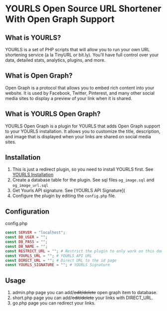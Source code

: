 # YOURLS Open Source URL Shortener With Open Graph Support

## What is YOURLS?

YOURLS is a set of PHP scripts that will allow you to run your own URL shortening service (a la TinyURL or bit.ly). You'll have full control over your data, detailed stats, analytics, plugins, and more.

## What is Open Graph?

Open Graph is a protocol that allows you to embed rich content into your website. It is used by Facebook, Twitter, Pinterest, and many other social media sites to display a preview of your link when it is shared.

## What is YOURLS Open Graph?

YOURLS Open Graph is a plugin for YOURLS that adds Open Graph support to your YOURLS installation. It allows you to customize the title, description, and image that is displayed when your links are shared on social media sites.

## Installation

1. This is just a redirect plugin, so you need to install YOURLS first. See [YOURLS Installation](https://yourls.org/#Install)
2. Create a database table for the plugin. See sql files `og_image.sql` and `og_image_url.sql`
3. Get Yourls API signature. See [YOURLS API Signature](
4. Configure the plugin by editing the `config.php` file. 

## Configuration

config.php

```php
const SERVER = "localhost";
const DB_USER = "";
const DB_PASS = "";
const DB_NAME = "";    
const RESTRICT_URL = ""; # Restrict the plugin to only work on this domain
const YOURLS_URL = ""; # YOURLS API URL
const DIRECT_URL = ""; # Direct URL to the id page
const YOURLS_SIGNATURE = ""; # YOURLS Signature
```

## Usage

1. admin.php page you can add/~~edit/delete~~ open graph item to database.
2. short.php page you can add/~~edit/delete~~ your links with DIRECT_URL.
3. go.php page you can redirect your links.
